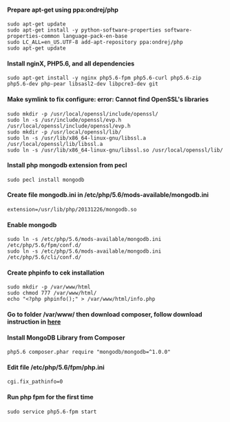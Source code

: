 #### Prepare apt-get using ppa:ondrej/php
```
sudo apt-get update
sudo apt-get install -y python-software-properties software-properties-common language-pack-en-base
sudo LC_ALL=en_US.UTF-8 add-apt-repository ppa:ondrej/php
sudo apt-get update
```
#### Install nginX, PHP5.6, and all dependencies
```
sudo apt-get install -y nginx php5.6-fpm php5.6-curl php5.6-zip php5.6-dev php-pear libsasl2-dev libpcre3-dev git
```
#### Make symlink to fix configure: error: Cannot find OpenSSL's libraries
```
sudo mkdir -p /usr/local/openssl/include/openssl/
sudo ln -s /usr/include/openssl/evp.h /usr/local/openssl/include/openssl/evp.h
sudo mkdir -p /usr/local/openssl/lib/
sudo ln -s /usr/lib/x86_64-linux-gnu/libssl.a /usr/local/openssl/lib/libssl.a
sudo ln -s /usr/lib/x86_64-linux-gnu/libssl.so /usr/local/openssl/lib/
```
#### Install php mongodb extension from pecl
```
sudo pecl install mongodb
```
#### Create file mongodb.ini in /etc/php/5.6/mods-available/mongodb.ini
```
extension=/usr/lib/php/20131226/mongodb.so
```
#### Enable mongodb
```
sudo ln -s /etc/php/5.6/mods-available/mongodb.ini /etc/php/5.6/fpm/conf.d/
sudo ln -s /etc/php/5.6/mods-available/mongodb.ini /etc/php/5.6/cli/conf.d/
```
#### Create phpinfo to cek installation
```
sudo mkdir -p /var/www/html
sudo chmod 777 /var/www/html/
echo "<?php phpinfo();" > /var/www/html/info.php
```
#### Go to folder /var/www/ then download composer, follow download instruction in [here](https://getcomposer.org/download/)
#### Install MongoDB Library from Composer
```
php5.6 composer.phar require "mongodb/mongodb=^1.0.0"
```
#### Edit file /etc/php/5.6/fpm/php.ini
```
cgi.fix_pathinfo=0
```
#### Run php fpm for the first time
```
sudo service php5.6-fpm start
```
```

